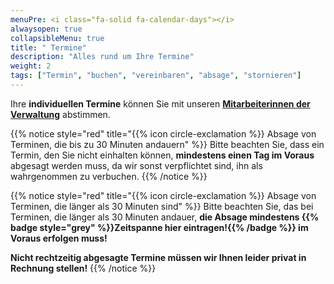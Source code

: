 ```yaml
---
menuPre: <i class="fa-solid fa-calendar-days"></i>
alwaysopen: true
collapsibleMenu: true
title: " Termine"
description: "Alles rund um Ihre Termine"
weight: 2
tags: ["Termin", "buchen", "vereinbaren", "absage", "stornieren"]
---
```


Ihre **individuellen Termine** können Sie mit unseren [**Mitarbeiterinnen der Verwaltung**](/team/#verwaltung) abstimmen.

{{% notice style="red" title="{{% icon circle-exclamation %}} Absage von Terminen, die bis zu 30 Minuten andauern" %}}
Bitte beachten Sie, dass ein Termin, den Sie nicht einhalten können, **mindestens einen Tag im Voraus** abgesagt werden muss, da wir sonst verpflichtet sind, ihn als wahrgenommen zu verbuchen.
{{% /notice %}}

{{% notice style="red" title="{{% icon circle-exclamation %}} Absage von Terminen, die länger als 30 Minuten sind" %}}
Bitte beachten Sie, das bei Terminen, die länger als 30 Minuten andauer, **die Absage mindestens {{% badge style="grey" %}}Zeitspanne hier eintragen!{{% /badge %}} im Voraus erfolgen muss!**

**Nicht rechtzeitig abgesagte Termine müssen wir Ihnen leider privat in Rechnung stellen!**
{{% /notice %}}
